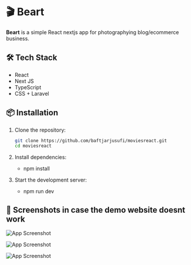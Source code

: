 # 🎬 Beart

**Beart** is a simple React nextjs app for photographying blog/ecommerce business.


## 🛠️ Tech Stack

- React 
- Next JS
- TypeScript 
- CSS + Laravel


## 📦 Installation

1. Clone the repository:
   ```bash
   git clone https://github.com/baftjarjusufi/moviesreact.git
   cd moviesreact
2. Install dependencies:

     - npm install

4. Start the development server:

     - npm run dev 



## 📸 Screenshots in case the demo website doesnt work 

![App Screenshot](./beart/public/scbeart.png)

![App Screenshot](./beart/public/scbeart1.png)

![App Screenshot](./beart/public/scbeart11.png)





